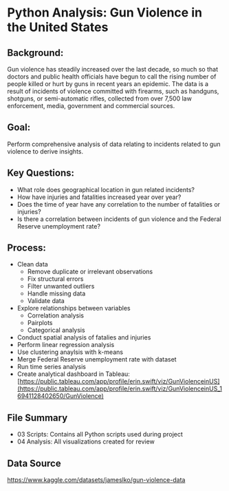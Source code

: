 # Python Analysis: Gun Violence in the United States

## Background:
Gun violence has steadily increased over the last decade, so much so that doctors and public health officials have begun to call the rising number of people killed or hurt by guns in recent years an epidemic. The data is a result of incidents of violence committed with firearms, such as handguns, shotguns, or semi-automatic rifles, collected from over 7,500 law enforcement, media, government and commercial sources.
## Goal:
Perform comprehensive analysis of data relating to incidents related to gun violence to derive insights.
## Key Questions:
* What role does geographical location in gun related incidents?
* How have injuries and fatalities increased year over year?
* Does the time of year have any correlation to the number of fatalities or injuries?
* Is there a correlation between incidents of gun violence and the Federal Reserve unemployment rate?

## Process:
* Clean data
  - Remove duplicate or irrelevant observations
  - Fix structural errors
  - Filter unwanted outliers
  - Handle missing data
  - Validate data
* Explore relationships between variables
  - Correlation analysis
  - Pairplots
  - Categorical analysis
* Conduct spatial analysis of fatalies and injuries
* Perform linear regression analysis 
* Use clustering anaylsis with k-means
* Merge Federal Reserve unemployment rate with dataset
* Run time series analysis
* Create analytical dashboard in Tableau: [https://public.tableau.com/app/profile/erin.swift/viz/GunViolenceinUS](https://public.tableau.com/app/profile/erin.swift/viz/GunViolenceinUS_16941128402650/GunViolence)

## File Summary
* 03 Scripts: Contains all Python scripts used during project
* 04 Analysis: All visualizations created for review

## Data Source
https://www.kaggle.com/datasets/jameslko/gun-violence-data
